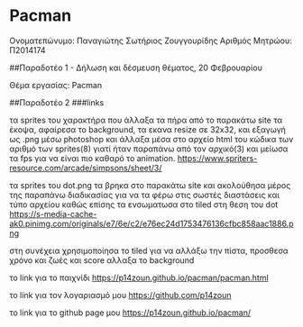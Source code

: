 # Pacman

Ονοματεπώνυμο: Παναγιώτης Σωτήριος Ζουγγουρίδης Αριθμός Μητρώου: Π2014174

##Παραδοτέο 1 - Δήλωση και δέσμευση θέματος, 20 Φεβρουαρίου

Θέμα εργασίας: Pacman

##Παραδοτέο 2 ###links

τα sprites του χαρακτήρα που άλλαξα τα πήρα από το παρακάτω site τα έκοψα, αφαίρεσα το background, τα εκανα resize σε 32x32, και εξαγωγή ως .png μέσω photoshop και άλλαξα μέσα στο αρχείο html του κώδικα των αριθμό των sprites(8) γιατί ήταν παραπάνω από τον αρχικό(3) και μείωσα τα fps για να είναι πιο καθαρό το animation. https://www.spriters-resource.com/arcade/simpsons/sheet/3/

τα sprites του dot.png τα βρηκα στο παρακάτω site και ακολούθησα μέρος της παραπάνω διαδικασίας για να τα φέρω στις σωστές διαστάσεις και τύπο αρχείου καθώς επίσης τα ενσωματωσα στο tiled στη θεση του dot https://s-media-cache-ak0.pinimg.com/originals/e7/6e/c2/e76ec24d1753476136cfbc858aac1886.png

στη συνέχεια χρησιμοποίησα το tiled για να αλλάξω την πίστα, προσθεσα χρόνο και ζωές και score αλλαξα το background 

το link για το παιχνίδι https://p14zoun.github.io/pacman/pacman.html

το link για τον λογαριασμό μου https://github.com/p14zoun

το link για το github page μου https://p14zoun.github.io/pacman/
